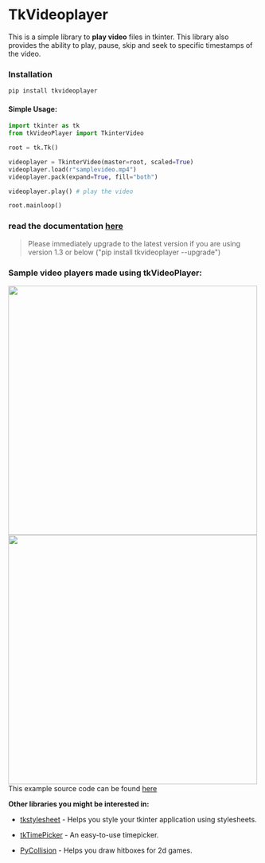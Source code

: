 # TkVideoplayer

This is a simple library to **play video** files in tkinter. This library also provides the ability to play, pause, 
skip and seek to specific timestamps of the video.

### Installation
```python
pip install tkvideoplayer
```

#### Simple Usage:
```python
import tkinter as tk
from tkVideoPlayer import TkinterVideo

root = tk.Tk()

videoplayer = TkinterVideo(master=root, scaled=True)
videoplayer.load(r"samplevideo.mp4")
videoplayer.pack(expand=True, fill="both")

videoplayer.play() # play the video

root.mainloop()
```

### read the documentation [here](https://github.com/PaulleDemon/tkVideoPlayer/blob/master/Documentation.md)

> Please immediately upgrade to the latest version if you are using version 1.3 or below ("pip install tkvideoplayer --upgrade")

### Sample video players made using tkVideoPlayer:
<img src="https://github.com/PaulleDemon/tkVideoPlayer/blob/master/videoplayer_screenshot.png?raw=True" width=500>
<img src="https://user-images.githubusercontent.com/89206401/229363046-36ebcffd-36d2-4c7f-98ce-4aa6b402e9e0.png" width=500)

This example source code can be found [here](https://github.com/PaulleDemon/tkVideoPlayer/blob/master/examples)

**Other libraries you might be interested in:**

* [tkstylesheet](https://pypi.org/project/tkstylesheet/) - Helps you style your tkinter application using stylesheets.

* [tkTimePicker](https://pypi.org/project/tkTimePicker/) - An easy-to-use timepicker.

* [PyCollision](https://pypi.org/project/PyCollision/) - Helps you draw hitboxes for 2d games.
